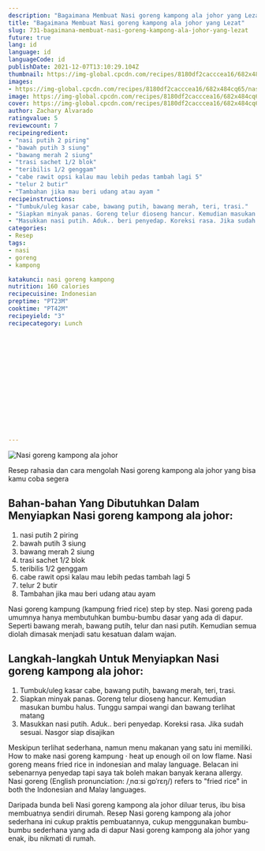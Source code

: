 ```yaml
---
description: "Bagaimana Membuat Nasi goreng kampong ala johor yang Lezat"
title: "Bagaimana Membuat Nasi goreng kampong ala johor yang Lezat"
slug: 731-bagaimana-membuat-nasi-goreng-kampong-ala-johor-yang-lezat
future: true
lang: id
language: id
languageCode: id
publishDate: 2021-12-07T13:10:29.104Z 
thumbnail: https://img-global.cpcdn.com/recipes/8180df2cacccea16/682x484cq65/nasi-goreng-kampong-ala-johor-foto-resep-utama.webp
images:
- https://img-global.cpcdn.com/recipes/8180df2cacccea16/682x484cq65/nasi-goreng-kampong-ala-johor-foto-resep-utama.webp
image: https://img-global.cpcdn.com/recipes/8180df2cacccea16/682x484cq65/nasi-goreng-kampong-ala-johor-foto-resep-utama.webp
cover: https://img-global.cpcdn.com/recipes/8180df2cacccea16/682x484cq65/nasi-goreng-kampong-ala-johor-foto-resep-utama.webp
author: Zachary Alvarado
ratingvalue: 5
reviewcount: 7
recipeingredient:
- "nasi putih 2 piring"
- "bawah putih 3 siung"
- "bawang merah 2 siung"
- "trasi sachet 1/2 blok"
- "teribilis 1/2 genggam"
- "cabe rawit opsi kalau mau lebih pedas tambah lagi 5"
- "telur 2 butir"
- "Tambahan jika mau beri udang atau ayam "
recipeinstructions:
- "Tumbuk/uleg kasar cabe, bawang putih, bawang merah, teri, trasi."
- "Siapkan minyak panas. Goreng telur dioseng hancur. Kemudian masukan bumbu halus. Tunggu sampai wangi dan bawang terlihat matang"
- "Masukkan nasi putih. Aduk.. beri penyedap. Koreksi rasa. Jika sudah sesuai. Nasgor siap disajikan"
categories:
- Resep
tags:
- nasi
- goreng
- kampong

katakunci: nasi goreng kampong 
nutrition: 160 calories
recipecuisine: Indonesian
preptime: "PT23M"
cooktime: "PT42M"
recipeyield: "3"
recipecategory: Lunch


     
    
    
    
    
    
    
    
    
    
    
      
    
---
```



![Nasi goreng kampong ala johor](https://img-global.cpcdn.com/recipes/8180df2cacccea16/682x484cq65/nasi-goreng-kampong-ala-johor-foto-resep-utama.webp)

Resep rahasia dan cara mengolah  Nasi goreng kampong ala johor yang bisa kamu coba segera

<!--inarticleads1-->

## Bahan-bahan Yang Dibutuhkan Dalam Menyiapkan Nasi goreng kampong ala johor:

1. nasi putih 2 piring
1. bawah putih 3 siung
1. bawang merah 2 siung
1. trasi sachet 1/2 blok
1. teribilis 1/2 genggam
1. cabe rawit opsi kalau mau lebih pedas tambah lagi 5
1. telur 2 butir
1. Tambahan jika mau beri udang atau ayam 

Nasi goreng kampung (kampung fried rice) step by step. Nasi goreng pada umumnya hanya membutuhkan bumbu-bumbu dasar yang ada di dapur. Seperti bawang merah, bawang putih, telur dan nasi putih. Kemudian semua diolah dimasak menjadi satu kesatuan dalam wajan. 

<!--inarticleads2-->

## Langkah-langkah Untuk Menyiapkan Nasi goreng kampong ala johor:

1. Tumbuk/uleg kasar cabe, bawang putih, bawang merah, teri, trasi.
1. Siapkan minyak panas. Goreng telur dioseng hancur. Kemudian masukan bumbu halus. Tunggu sampai wangi dan bawang terlihat matang
1. Masukkan nasi putih. Aduk.. beri penyedap. Koreksi rasa. Jika sudah sesuai. Nasgor siap disajikan


Meskipun terlihat sederhana, namun menu makanan yang satu ini memiliki. How to make nasi goreng kampung · heat up enough oil on low flame. Nasi goreng means fried rice in indonesian and malay language. Belacan ini sebenarnya penyedap tapi saya tak boleh makan banyak kerana allergy. Nasi goreng (English pronunciation: /ˌnɑːsi ɡɒˈrɛŋ/) refers to &#34;fried rice&#34; in both the Indonesian and Malay languages. 

Daripada bunda beli  Nasi goreng kampong ala johor  diluar terus, ibu  bisa membuatnya sendiri dirumah. Resep  Nasi goreng kampong ala johor  sederhana ini cukup praktis pembuatannya, cukup menggunakan bumbu-bumbu sederhana yang ada di dapur  Nasi goreng kampong ala johor  yang enak, ibu nikmati di rumah.
